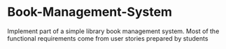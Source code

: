 # Book-Management-System
Implement part of a simple library book management system. Most of the functional requirements come from user stories prepared by students
